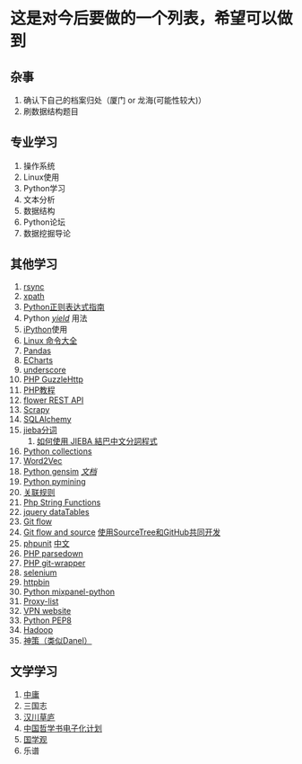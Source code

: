 # 这是对今后要做的一个列表，希望可以做到 #

## 杂事 ##
1. 确认下自己的档案归处（厦门 or 龙海(可能性较大)）
2. 刷数据结构题目

## 专业学习 ##
1. 操作系统
2. Linux使用
3. Python学习
4. 文本分析
5. 数据结构
6. Python论坛
7. 数据挖掘导论

## 其他学习 ##
1. [rsync](https://rsync.samba.org/)
2. [xpath](http://www.w3school.com.cn/xpath/index.asp)
3. [Python正则表达式指南](http://www.cnblogs.com/huxi/archive/2010/07/04/1771073.html)
4. Python [_yield_](http://pyzh.readthedocs.org/en/latest/the-python-yield-keyword-explained.html) 用法
5. [iPython](http://z42.readthedocs.org/zh/latest/devtools/ipython.html)使用
6. [Linux 命令大全](http://www.runoob.com/linux/linux-command-manual.html)
7. [Pandas](http://pandas.pydata.org/pandas-docs/stable/tutorials.html)
8. [ECharts](http://echarts.baidu.com/doc/doc.html)
9. [underscore](http://underscorejs.org/)
10. [PHP GuzzleHttp](http://guzzle.readthedocs.org/en/latest/overview.html)
11. [PHP教程](http://www.runoob.com/php/php-tutorial.html)
12. [flower REST API](http://nbviewer.ipython.org/github/mher/flower/blob/master/docs/api.ipynb)
13. [Scrapy](http://doc.scrapy.org/en/1.0/index.html) 
14. [SQLAlchemy](http://docs.sqlalchemy.org/en/rel_1_0/)
15. [jieba分词](https://github.com/fxsjy/jieba)
    1. [如何使用 JIEBA 結巴中文分詞程式](http://blog.fukuball.com/ru-he-shi-yong-jieba-jie-ba-zhong-wen-fen-ci-cheng-shi/)
16. [Python collections](https://docs.python.org/2/library/collections.html#module-collections)
17. [Word2Vec](https://github.com/danielfrg/word2vec)
18. [Python gensim](https://github.com/piskvorky/gensim) [_文档_](https://radimrehurek.com/gensim/tutorial.html#) 
19. [Python pymining](https://github.com/bartdag/pymining)
20. [关联规则](http://baike.baidu.com/view/1076817.htm)
21. [Php String Functions](http://php.net/manual/en/ref.strings.php)
22. [jquery dataTables](https://www.datatables.net/)
23. [Git flow](https://github.com/nvie/gitflow)
24. [Git flow and source](https://github.com/GSoft-SharePoint/Dynamite/wiki/Getting-started-with-SourceTree,-Git-and-git-flow)         [使用SourceTree和GitHub共同开发](http://www.cnblogs.com/duger/p/3496495.html)
25. [phpunit](https://phpunit.de/getting-started.html) [中文](https://phpunit.de/manual/current/zh_cn/incomplete-and-skipped-tests.html#incomplete-and-skipped-tests.incomplete-tests)
26. [PHP parsedown](https://github.com/erusev/parsedown)
27. [PHP git-wrapper](https://github.com/cpliakas/git-wrapper)
28. [selenium](https://github.com/SeleniumHQ/selenium/)
29. [httpbin](http://httpbin.org/)
30. [Python mixpanel-python](https://github.com/mixpanel/mixpanel-python)
31. [Proxy-list](http://ipaddress.com/proxy-list/)
32. [VPN website](https://www.hidemyass.com/)
33. [Python PEP8](https://www.python.org/dev/peps/pep-0008/)
34. [Hadoop](http://hadoop.apache.org/docs/r1.0.4/cn/quickstart.html)
35. [神策（类似Danel）](http://sensorsdata.cn/index.html)

## 文学学习 ##
1. [中庸 ](http://ctext.org/liji/zhong-yong/zhs)
2. 三国志 
  1. [汉川草庐](http://www.sidneyluo.net/a/a04/a04.htm) 
  2. [中国哲学书电子化计划](http://ctext.org/text.pl?node=601875&if=gb&remap=gb)
  3. [国学观](http://www.guoxue.com/shibu/24shi/sangzz/sgzzml.htm)
3. 乐谱
